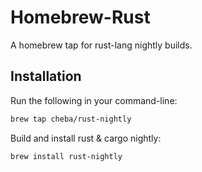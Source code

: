 Homebrew-Rust
=============

A homebrew tap for rust-lang nightly builds.

## Installation

Run the following in your command-line:

```sh
brew tap cheba/rust-nightly
```

Build and install rust & cargo nightly:

```sh
brew install rust-nightly
```
